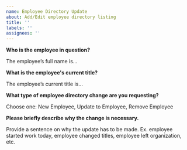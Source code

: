 ```yaml
---
name: Employee Directory Update
about: Add/Edit employee directory listing
title: ''
labels: ''
assignees: ''
---
```


**Who is the employee in question?**

The employee’s full name is…

**What is the employee's current title?**

The employee’s current title is…

**What type of employee directory change are you requesting?**

Choose one: New Employee, Update to Employee, Remove Employee

**Please briefly describe why the change is necessary.**

Provide a sentence on why the update has to be made. Ex. employee started work today, employee changed titles, employee left organization, etc.
